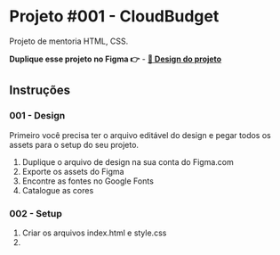 # Projeto #001 - CloudBudget
Projeto de mentoria HTML, CSS.

**Duplique esse projeto no Figma 👉** - [**🔗 Design do projeto**](https://www.figma.com/file/w7EJICBzH8sZ08Zn9btj2E/Project-001-CloudBudget?node-id=1%3A2)

## Instruções

### 001 - Design
Primeiro você precisa ter o arquivo editável do design e pegar todos os assets para o setup do seu projeto.
1. Duplique o arquivo de design na sua conta do Figma.com
2. Exporte os assets do Figma
3. Encontre as fontes no Google Fonts
4. Catalogue as cores

### 002 - Setup
1. Criar os arquivos index.html e style.css
2. 
